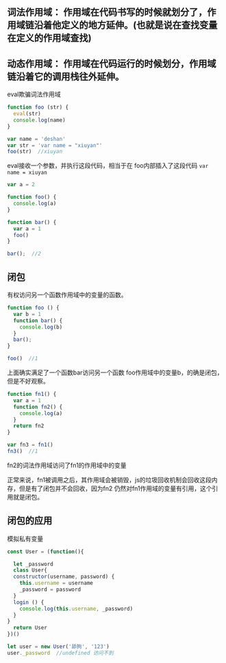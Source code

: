 ## 词法作用域： 作用域在代码书写的时候就划分了，作用域链沿着他定义的地方延伸。(也就是说在查找变量在定义的作用域查找)
## 动态作用域： 作用域在代码运行的时候划分，作用域链沿着它的调用栈往外延伸。

eval欺骗词法作用域
```js
function foo (str) {
  eval(str)
  console.log(name)
}

var name = 'deshan'
var str = 'var name = "xiuyan"'
foo(str)  //xiuyan
```

eval接收一个参数，并执行这段代码，相当于在 foo内部插入了这段代码 `var name = xiuyan`

```js
var a = 2

function foo() {
  console.log(a)
}

function bar() {
  var a = 1
  foo()
}

bar();  //2
```
## 闭包
有权访问另一个函数作用域中的变量的函数。

```js
function foo () {
  var b = 1
  function bar() {
    console.log(b)
  }
  bar();
}

foo()  //1
```
上面确实满足了一个函数bar访问另一个函数 foo作用域中的变量b，的确是闭包，但是不好观察。

```js
function fn1() {
  var a = 1
  function fn2() {
    console.log(a)
  }
  return fn2
}

var fn3 = fn1()
fn3()  //1
```
fn2的词法作用域访问了fn1的作用域中的变量

正常来说，fn1被调用之后，其作用域会被销毁，js的垃圾回收机制会回收这段内存，但是有了闭包并不会回收，因为fn2 仍然对fn1作用域的变量有引用，这个引用就是闭包。


## 闭包的应用
  模拟私有变量

```js
const User = (function(){

  let _password
  class User{
  constructor(username, password) {
    this.username = username
    _password = password
  }
  login () {
    console.log(this.username, _password)
  }
}
  return User
})()

let user = new User('舔狗', '123')
user._password  //undefined 访问不到

```